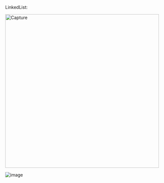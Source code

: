LinkedList:

<img width="490" alt="Capture" src="https://github.com/UDHAYAKUMAR3638/Assignment/assets/92455020/1b336502-2696-40fc-97c6-c3fca3ceb23f">

![image](https://github.com/UDHAYAKUMAR3638/Assignment/assets/92455020/a29f59d3-472f-49af-a63f-4b9ff5c792af)


